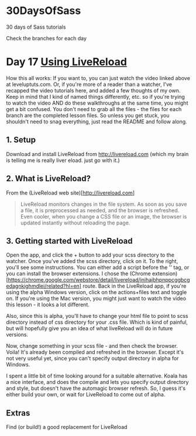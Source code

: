 30DaysOfSass
============

30 days of Sass tutorials

Check the branches for each day

# Day 17 [Using LiveReload](http://leveluptuts.com/tutorials/sass-tutorials/17-using-live-reload)
How this all works:  If you want to, you can just watch the video linked above at leveluptuts.com. Or, if you're more of a reader than a watcher, I've recapped the video tutorials here, and added a few thoughts of my own. Keep in mind that I kind of named things differently, etc. so if you're trying to watch the video AND do these walkthroughs at the same time, you might get a bit confused. You don't need to grab all the files - the files for each branch are the completed lesson files. So unless you get stuck, you shouldn't need to snag everything, just read the README and follow along.

## 1. Setup

Download and install LiveReload from http://livereload.com  (which my brain is telling me is really liver eload.  just go with it.)


## 2. What is LiveReload?

From the (LiveReload web site)[http://livereload.com]

> LiveReload monitors changes in the file system. As soon as you save a file, it is preprocessed as needed, and the browser is refreshed.
> Even cooler, when you change a CSS file or an image, the browser is updated instantly without reloading the page.

## 3. Getting started with LiveReload

Open the app, and click the + button to add your scss directory to the watcher.
Once you've added the scss directory, click on it.  To the right, you'll see some instructions.  You can either add a script before the '</body>' tag, or you can install the browser extensions.  I chose the (Chrome extension)[https://chrome.google.com/webstore/detail/livereload/jnihajbhpnppcggbcgedagnkighmdlei/related?hl=en] route.
Back in the LiveReload app, if you're using the alpha Windows version, click on the actions+files text and toggle on.  If you're using the Mac version, you might just want to watch the video this lesson - it looks a lot different.

Also, since this is alpha, you'll have to change your html file to point to scss directory instead of css directory for your .css file.  Which is kind of painful, but will hopefully give you an idea of what liveReload will do in future versions.

Now, change something in your scss file - and then check the browser.  Voila! It's already been compiled and refreshed in the browser.  Except it's not very useful yet, since you can't specify output directory in alpha for Windows.

I spent a little bit of time looking around for a suitable alternative. Koala has a nice interface, and does the compile and lets you specify output directory and style, but doesn't have the automagic browser refresh. So, I guess it's either build your own, or wait for LiveReload to come out of alpha. 




## Extras
Find (or build!) a good replacement for LiveReload